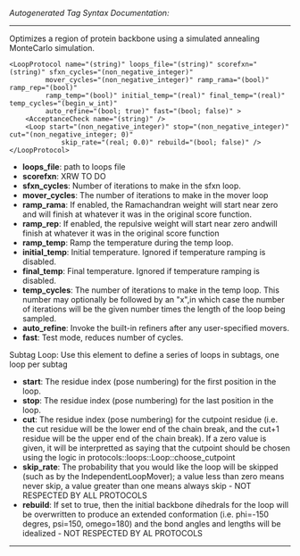 _Autogenerated Tag Syntax Documentation:_

---
Optimizes a region of protein backbone using a simulated annealing MonteCarlo simulation.

```
<LoopProtocol name="(string)" loops_file="(string)" scorefxn="(string)" sfxn_cycles="(non_negative_integer)"
         mover_cycles="(non_negative_integer)" ramp_rama="(bool)" ramp_rep="(bool)"
         ramp_temp="(bool)" initial_temp="(real)" final_temp="(real)" temp_cycles="(begin_w_int)"
         auto_refine="(bool; true)" fast="(bool; false)" >
    <AcceptanceCheck name="(string)" />
    <Loop start="(non_negative_integer)" stop="(non_negative_integer)" cut="(non_negative_integer; 0)"
             skip_rate="(real; 0.0)" rebuild="(bool; false)" />
</LoopProtocol>
```

-   **loops_file**: path to loops file
-   **scorefxn**: XRW TO DO
-   **sfxn_cycles**: Number of iterations to make in the sfxn loop.
-   **mover_cycles**: The number of iterations to make in the mover loop
-   **ramp_rama**: If enabled, the Ramachandran weight will start near zero and will finish at whatever it was in the original score function.
-   **ramp_rep**: If enabled, the repulsive weight will start near zero andwill finish at whatever it was in the original score function
-   **ramp_temp**: Ramp the temperature during the temp loop.
-   **initial_temp**: Initial temperature. Ignored if temperature ramping is disabled.
-   **final_temp**: Final temperature. Ignored if temperature ramping is disabled.
-   **temp_cycles**: The number of iterations to make in the temp loop. This number may optionally be followed by an "x",in which case the number of iterations will be the given number times the length of the loop being sampled.
-   **auto_refine**: Invoke the built-in refiners after any user-specified movers.
-   **fast**: Test mode, reduces number of cycles.


Subtag Loop:   Use this element to define a series of loops in subtags, one loop per subtag

-   **start**: The residue index (pose numbering) for the first position in the loop.
-   **stop**: The residue index (pose numbering) for the last position in the loop.
-   **cut**: The residue index (pose numbering) for the cutpoint residue (i.e. the cut residue will be the lower end of the chain break, and the cut+1 residue will be the upper end of the chain break). If a zero value is given, it will be interpretted as saying that the cutpoint should be chosen using the logic in protocols::loops::Loop::choose_cutpoint
-   **skip_rate**: The probability that you would like the loop will be skipped (such as by the IndependentLoopMover); a value less than zero means never skip, a value greater than one means always skip - NOT RESPECTED BY ALL PROTOCOLS
-   **rebuild**: If set to true, then the initial backbone dihedrals for the loop will be overwritten to produce an extended conformation (i.e. phi=-150 degres, psi=150, omego=180) and the bond angles and lengths will be idealized - NOT RESPECTED BY AL PROTOCOLS

---

